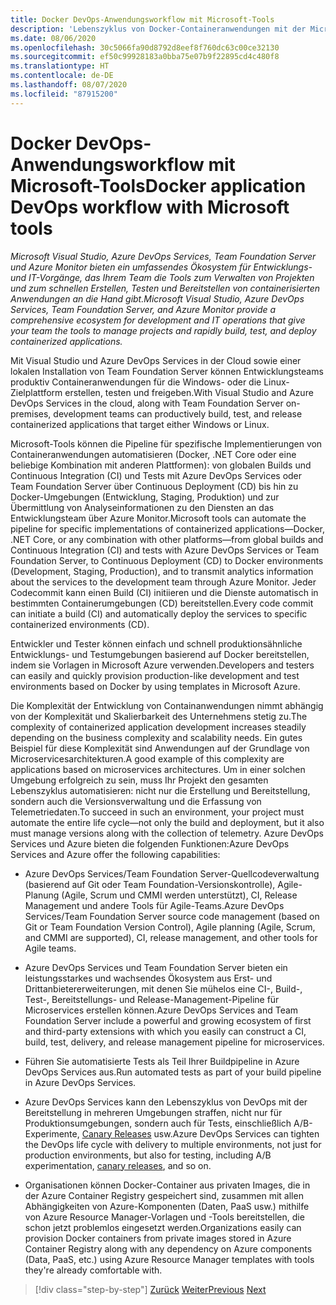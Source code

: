```yaml
---
title: Docker DevOps-Anwendungsworkflow mit Microsoft-Tools
description: 'Lebenszyklus von Docker-Containeranwendungen mit der Microsoft-Plattform und Tools: DevOps-Workflow mit Microsoft-Tools'
ms.date: 08/06/2020
ms.openlocfilehash: 30c5066fa90d8792d8eef8f760dc63c00ce32130
ms.sourcegitcommit: ef50c99928183a0bba75e07b9f22895cd4c480f8
ms.translationtype: HT
ms.contentlocale: de-DE
ms.lasthandoff: 08/07/2020
ms.locfileid: "87915200"
---
```

# <a name="docker-application-devops-workflow-with-microsoft-tools"></a><span data-ttu-id="82937-103">Docker DevOps-Anwendungsworkflow mit Microsoft-Tools</span><span class="sxs-lookup"><span data-stu-id="82937-103">Docker application DevOps workflow with Microsoft tools</span></span>

<span data-ttu-id="82937-104">*Microsoft Visual Studio, Azure DevOps Services, Team Foundation Server und Azure Monitor bieten ein umfassendes Ökosystem für Entwicklungs- und IT-Vorgänge, das Ihrem Team die Tools zum Verwalten von Projekten und zum schnellen Erstellen, Testen und Bereitstellen von containerisierten Anwendungen an die Hand gibt.*</span><span class="sxs-lookup"><span data-stu-id="82937-104">*Microsoft Visual Studio, Azure DevOps Services, Team Foundation Server, and Azure Monitor provide a comprehensive ecosystem for development and IT operations that give your team the tools to manage projects and rapidly build, test, and deploy containerized applications.*</span></span>

<span data-ttu-id="82937-105">Mit Visual Studio und Azure DevOps Services in der Cloud sowie einer lokalen Installation von Team Foundation Server können Entwicklungsteams produktiv Containeranwendungen für die Windows- oder die Linux-Zielplattform erstellen, testen und freigeben.</span><span class="sxs-lookup"><span data-stu-id="82937-105">With Visual Studio and Azure DevOps Services in the cloud, along with Team Foundation Server on-premises, development teams can productively build, test, and release containerized applications that target either Windows or Linux.</span></span>

<span data-ttu-id="82937-106">Microsoft-Tools können die Pipeline für spezifische Implementierungen von Containeranwendungen automatisieren (Docker, .NET Core oder eine beliebige Kombination mit anderen Plattformen): von globalen Builds und Continuous Integration (CI) und Tests mit Azure DevOps Services oder Team Foundation Server über Continuous Deployment (CD) bis hin zu Docker-Umgebungen (Entwicklung, Staging, Produktion) und zur Übermittlung von Analyseinformationen zu den Diensten an das Entwicklungsteam über Azure Monitor.</span><span class="sxs-lookup"><span data-stu-id="82937-106">Microsoft tools can automate the pipeline for specific implementations of containerized applications—Docker, .NET Core, or any combination with other platforms—from global builds and Continuous Integration (CI) and tests with Azure DevOps Services or Team Foundation Server, to Continuous Deployment (CD) to Docker environments (Development, Staging, Production), and to transmit analytics information about the services to the development team through Azure Monitor.</span></span> <span data-ttu-id="82937-107">Jeder Codecommit kann einen Build (CI) initiieren und die Dienste automatisch in bestimmten Containerumgebungen (CD) bereitstellen.</span><span class="sxs-lookup"><span data-stu-id="82937-107">Every code commit can initiate a build (CI) and automatically deploy the services to specific containerized environments (CD).</span></span>

<span data-ttu-id="82937-108">Entwickler und Tester können einfach und schnell produktionsähnliche Entwicklungs- und Testumgebungen basierend auf Docker bereitstellen, indem sie Vorlagen in Microsoft Azure verwenden.</span><span class="sxs-lookup"><span data-stu-id="82937-108">Developers and testers can easily and quickly provision production-like development and test environments based on Docker by using templates in Microsoft Azure.</span></span>

<span data-ttu-id="82937-109">Die Komplexität der Entwicklung von Containanwendungen nimmt abhängig von der Komplexität und Skalierbarkeit des Unternehmens stetig zu.</span><span class="sxs-lookup"><span data-stu-id="82937-109">The complexity of containerized application development increases steadily depending on the business complexity and scalability needs.</span></span> <span data-ttu-id="82937-110">Ein gutes Beispiel für diese Komplexität sind Anwendungen auf der Grundlage von Microservicesarchitekturen.</span><span class="sxs-lookup"><span data-stu-id="82937-110">A good example of this complexity are applications based on microservices architectures.</span></span> <span data-ttu-id="82937-111">Um in einer solchen Umgebung erfolgreich zu sein, muss Ihr Projekt den gesamten Lebenszyklus automatisieren: nicht nur die Erstellung und Bereitstellung, sondern auch die Versionsverwaltung und die Erfassung von Telemetriedaten.</span><span class="sxs-lookup"><span data-stu-id="82937-111">To succeed in such an environment, your project must automate the entire life cycle—not only the build and deployment, but it also must manage versions along with the collection of telemetry.</span></span> <span data-ttu-id="82937-112">Azure DevOps Services und Azure bieten die folgenden Funktionen:</span><span class="sxs-lookup"><span data-stu-id="82937-112">Azure DevOps Services and Azure offer the following capabilities:</span></span>

- <span data-ttu-id="82937-113">Azure DevOps Services/Team Foundation Server-Quellcodeverwaltung (basierend auf Git oder Team Foundation-Versionskontrolle), Agile-Planung (Agile, Scrum und CMMI werden unterstützt), CI, Release Management und andere Tools für Agile-Teams.</span><span class="sxs-lookup"><span data-stu-id="82937-113">Azure DevOps Services/Team Foundation Server source code management (based on Git or Team Foundation Version Control), Agile planning (Agile, Scrum, and CMMI are supported), CI, release management, and other tools for Agile teams.</span></span>

- <span data-ttu-id="82937-114">Azure DevOps Services und Team Foundation Server bieten ein leistungsstarkes und wachsendes Ökosystem aus Erst- und Drittanbietererweiterungen, mit denen Sie mühelos eine CI-, Build-, Test-, Bereitstellungs- und Release-Management-Pipeline für Microservices erstellen können.</span><span class="sxs-lookup"><span data-stu-id="82937-114">Azure DevOps Services and Team Foundation Server include a powerful and growing ecosystem of first and third-party extensions with which you easily can construct a CI, build, test, delivery, and release management pipeline for microservices.</span></span>

- <span data-ttu-id="82937-115">Führen Sie automatisierte Tests als Teil Ihrer Buildpipeline in Azure DevOps Services aus.</span><span class="sxs-lookup"><span data-stu-id="82937-115">Run automated tests as part of your build pipeline in Azure DevOps Services.</span></span>

- <span data-ttu-id="82937-116">Azure DevOps Services kann den Lebenszyklus von DevOps mit der Bereitstellung in mehreren Umgebungen straffen, nicht nur für Produktionsumgebungen, sondern auch für Tests, einschließlich A/B-Experimente, [Canary Releases](https://martinfowler.com/bliki/CanaryRelease.html) usw.</span><span class="sxs-lookup"><span data-stu-id="82937-116">Azure DevOps Services can tighten the DevOps life cycle with delivery to multiple environments, not just for production environments, but also for testing, including A/B experimentation, [canary releases](https://martinfowler.com/bliki/CanaryRelease.html), and so on.</span></span>

- <span data-ttu-id="82937-117">Organisationen können Docker-Container aus privaten Images, die in der Azure Container Registry gespeichert sind, zusammen mit allen Abhängigkeiten von Azure-Komponenten (Daten, PaaS usw.) mithilfe von Azure Resource Manager-Vorlagen und -Tools bereitstellen, die schon jetzt problemlos eingesetzt werden.</span><span class="sxs-lookup"><span data-stu-id="82937-117">Organizations easily can provision Docker containers from private images stored in Azure Container Registry along with any dependency on Azure components (Data, PaaS, etc.) using Azure Resource Manager templates with tools they're already comfortable with.</span></span>

>[!div class="step-by-step"]
><span data-ttu-id="82937-118">[Zurück](../design-develop-containerized-apps/build-aspnet-core-applications-linux-containers-aks-kubernetes.md)
>[Weiter](docker-application-outer-loop-devops-workflow.md)</span><span class="sxs-lookup"><span data-stu-id="82937-118">[Previous](../design-develop-containerized-apps/build-aspnet-core-applications-linux-containers-aks-kubernetes.md)
[Next](docker-application-outer-loop-devops-workflow.md)</span></span>
